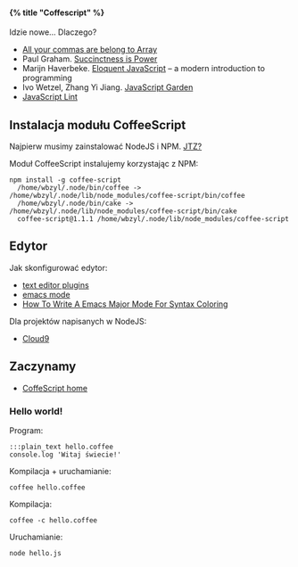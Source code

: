 #### {% title "Coffescript" %}

Idzie nowe… Dlaczego?

* [All your commas are belong to Array](http://wtfjs.com/)
* Paul Graham. [Succinctness is Power](http://www.paulgraham.com/power.html)
* Marijn Haverbeke. [Eloquent JavaScript](http://eloquentjavascript.net/) –
  a modern introduction to programming
* Ivo Wetzel, Zhang Yi Jiang. [JavaScript Garden](http://javascriptgarden.info/)
* [JavaScript Lint](http://www.javascriptlint.com/)


## Instalacja modułu CoffeeScript

Najpierw musimy zainstalować NodeJS i NPM.
[JTZ?](http://sinatra.inf.ug.edu.pl/nosql/srodowisko)

Moduł CoffeeScript instalujemy korzystając z NPM:

    npm install -g coffee-script
      /home/wbzyl/.node/bin/coffee -> /home/wbzyl/.node/lib/node_modules/coffee-script/bin/coffee
      /home/wbzyl/.node/bin/cake -> /home/wbzyl/.node/lib/node_modules/coffee-script/bin/cake
      coffee-script@1.1.1 /home/wbzyl/.node/lib/node_modules/coffee-script


## Edytor

Jak skonfigurować edytor:

* [text editor plugins](https://github.com/jashkenas/coffee-script/wiki/Text-editor-plugins)
* [emacs mode](https://github.com/defunkt/coffee-mode)
* [How To Write A Emacs Major Mode For Syntax Coloring](http://xahlee.org/emacs/elisp_syntax_coloring.html)

Dla projektów napisanych w NodeJS:

* [Cloud9](http://cloud9ide.com/)

## Zaczynamy

* [CoffeScript home](http://jashkenas.github.com/coffee-script/)


### Hello world!

Program:

    :::plain_text hello.coffee
    console.log 'Witaj świecie!'

Kompilacja + uruchamianie:

    coffee hello.coffee

Kompilacja:

    coffee -c hello.coffee

Uruchamianie:

    node hello.js
